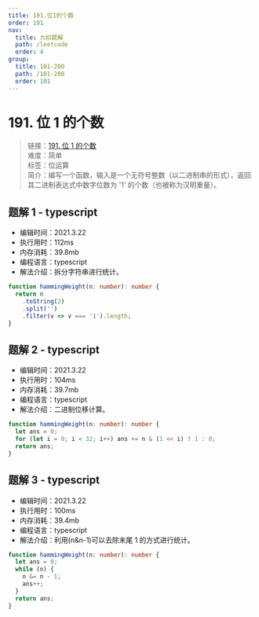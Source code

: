 ```yaml
---
title: 191.位1的个数
order: 191
nav:
  title: 力扣题解
  path: /leetcode
  order: 4
group:
  title: 101-200
  path: /101-200
  order: 101
---
```


# 191. 位 1 的个数

> 链接：[191. 位 1 的个数](https://leetcode-cn.com/problems/number-of-1-bits/)  
> 难度：简单  
> 标签：位运算  
> 简介：编写一个函数，输入是一个无符号整数（以二进制串的形式），返回其二进制表达式中数字位数为 '1' 的个数（也被称为汉明重量）。

## 题解 1 - typescript

- 编辑时间：2021.3.22
- 执行用时：112ms
- 内存消耗：39.8mb
- 编程语言：typescript
- 解法介绍：拆分字符串进行统计。

```typescript
function hammingWeight(n: number): number {
  return n
    .toString(2)
    .split('')
    .filter(v => v === '1').length;
}
```

## 题解 2 - typescript

- 编辑时间：2021.3.22
- 执行用时：104ms
- 内存消耗：39.7mb
- 编程语言：typescript
- 解法介绍：二进制位移计算。

```typescript
function hammingWeight(n: number): number {
  let ans = 0;
  for (let i = 0; i < 32; i++) ans += n & (1 << i) ? 1 : 0;
  return ans;
}
```

## 题解 3 - typescript

- 编辑时间：2021.3.22
- 执行用时：100ms
- 内存消耗：39.4mb
- 编程语言：typescript
- 解法介绍：利用(n&n-1)可以去除末尾 1 的方式进行统计。

```typescript
function hammingWeight(n: number): number {
  let ans = 0;
  while (n) {
    n &= n - 1;
    ans++;
  }
  return ans;
}
```
